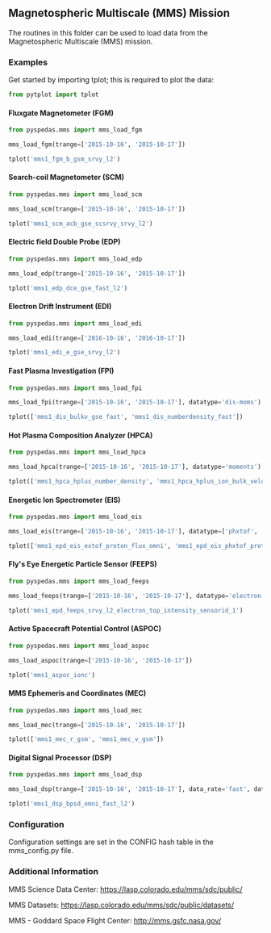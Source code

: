 
## Magnetospheric Multiscale (MMS) Mission
The routines in this folder can be used to load data from the Magnetospheric Multiscale (MMS) mission. 


### Examples
Get started by importing tplot; this is required to plot the data:

```python
from pytplot import tplot
```

#### Fluxgate Magnetometer (FGM)

```python
from pyspedas.mms import mms_load_fgm

mms_load_fgm(trange=['2015-10-16', '2015-10-17'])

tplot('mms1_fgm_b_gsm_srvy_l2')
```

#### Search-coil Magnetometer (SCM)

```python
from pyspedas.mms import mms_load_scm

mms_load_scm(trange=['2015-10-16', '2015-10-17'])

tplot('mms1_scm_acb_gse_scsrvy_srvy_l2')
```

#### Electric field Double Probe (EDP)

```python
from pyspedas.mms import mms_load_edp

mms_load_edp(trange=['2015-10-16', '2015-10-17'])

tplot('mms1_edp_dce_gse_fast_l2')
```

#### Electron Drift Instrument (EDI)

```python
from pyspedas.mms import mms_load_edi

mms_load_edi(trange=['2016-10-16', '2016-10-17'])

tplot('mms1_edi_e_gse_srvy_l2')
```

#### Fast Plasma Investigation (FPI)

```python
from pyspedas.mms import mms_load_fpi

mms_load_fpi(trange=['2015-10-16', '2015-10-17'], datatype='dis-moms')

tplot(['mms1_dis_bulkv_gse_fast', 'mms1_dis_numberdensity_fast'])
```

#### Hot Plasma Composition Analyzer (HPCA)

```python
from pyspedas.mms import mms_load_hpca

mms_load_hpca(trange=['2015-10-16', '2015-10-17'], datatype='moments')

tplot(['mms1_hpca_hplus_number_density', 'mms1_hpca_hplus_ion_bulk_velocity'])
```

#### Energetic Ion Spectrometer (EIS)

```python
from pyspedas.mms import mms_load_eis

mms_load_eis(trange=['2015-10-16', '2015-10-17'], datatype=['phxtof', 'extof'])

tplot(['mms1_epd_eis_extof_proton_flux_omni', 'mms1_epd_eis_phxtof_proton_flux_omni'])
```

#### Fly's Eye Energetic Particle Sensor (FEEPS)

```python
from pyspedas.mms import mms_load_feeps

mms_load_feeps(trange=['2015-10-16', '2015-10-17'], datatype='electron')

tplot('mms1_epd_feeps_srvy_l2_electron_top_intensity_sensorid_1')
```

#### Active Spacecraft Potential Control (ASPOC)

```python
from pyspedas.mms import mms_load_aspoc

mms_load_aspoc(trange=['2015-10-16', '2015-10-17'])

tplot('mms1_aspoc_ionc')
```

#### MMS Ephemeris and Coordinates (MEC)

```python
from pyspedas.mms import mms_load_mec

mms_load_mec(trange=['2015-10-16', '2015-10-17'])

tplot(['mms1_mec_r_gsm', 'mms1_mec_v_gsm'])
```

#### Digital Signal Processor (DSP)

```python
from pyspedas.mms import mms_load_dsp

mms_load_dsp(trange=['2015-10-16', '2015-10-17'], data_rate='fast', datatype='bpsd')

tplot('mms1_dsp_bpsd_omni_fast_l2')
```


### Configuration
Configuration settings are set in the CONFIG hash table in the mms_config.py file. 


### Additional Information

MMS Science Data Center: https://lasp.colorado.edu/mms/sdc/public/

MMS Datasets: https://lasp.colorado.edu/mms/sdc/public/datasets/

MMS - Goddard Space Flight Center: http://mms.gsfc.nasa.gov/

